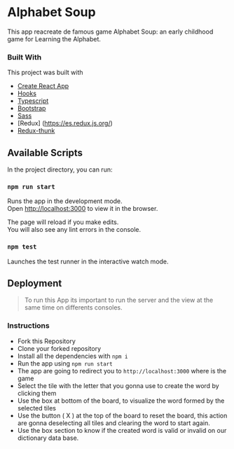 # Alphabet Soup
This app reacreate de famous game Alphabet Soup: an early childhood game for Learning the Alphabet.

### Built With

This project was built with 
* [Create React App](https://github.com/facebook/create-react-app)
* [Hooks](https://reactjs.org/docs/hooks-intro.html)
* [Typescript](https://www.typescriptlang.org/)
* [Bootstrap](https://getbootstrap.com)
* [Sass](https://sass-lang.com/)
* [Redux] (https://es.redux.js.org/)
* [Redux-thunk](https://github.com/reduxjs/redux-thunk)

## Available Scripts

In the project directory, you can run:

### `npm run start`

Runs the app in the development mode.\
Open [http://localhost:3000](http://localhost:3000) to view it in the browser.

The page will reload if you make edits.\
You will also see any lint errors in the console.
### `npm test`

Launches the test runner in the interactive watch mode.

## Deployment
> To run this App its important to run the server and the view at the same time on differents consoles. 

### Instructions

* Fork this Repository
* Clone your forked repository
* Install all the dependencies with `npm i`
* Run the app using `npm run start`
* The app are going to redirect you to `http://localhost:3000` where is the game
* Select the tile with the letter that you gonna use to create the word by clicking them
* Use the box at bottom of the board, to visualize the word formed by the selected tiles
* Use the button ( X ) at the top of the board to reset the board, this action are gonna deselecting all tiles and clearing the word to start again.
* Use the box section to know if the created word is valid or invalid on our dictionary data base.
